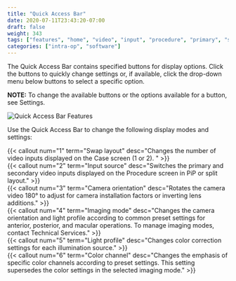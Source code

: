 ```yaml
---
title: "Quick Access Bar"
date: 2020-07-11T23:43:20-07:00
draft: false
weight: 343
tags: ["features", "home", "video", "input", "procedure", "primary", "secondary", "invert", "lens", "orientation", "position", "anterior", "posterior", "macular", "color", "channel", "UI", "interface"]
categories: ["intra-op", "software"]
---
```


The Quick Access Bar contains specified buttons for display options. Click the buttons to quickly change settings or, if available, click the drop-down menu below buttons to select a specific option.

**NOTE:** To change the available buttons or the options available for a button, see Settings.

![Quick Access Bar Features](/images/sw_quick_access_bar.svg)

Use the Quick Access Bar to change the following display modes and settings:  

{{< callout num="1" term="Swap layout" desc="Changes the number of video inputs displayed on the Case screen (1 or 2). " >}}  
{{< callout num="2" term="Input source" desc="Switches the primary and secondary video inputs displayed on the Procedure screen in PiP or split layout." >}}  
{{< callout num="3" term="Camera orientation" desc="Rotates the camera video 180° to adjust for camera installation factors or inverting lens additions." >}}  
{{< callout num="4" term="Imaging mode" desc="Changes the camera orientation and light profile according to common preset settings for anterior, posterior, and macular operations. To manage imaging modes, contact Technical Services." >}}  
{{< callout num="5" term="Light profile" desc="Changes color correction settings for each  illumination source." >}}  
{{< callout num="6" term="Color channel" desc="Changes the emphasis of specific color channels according to preset settings. This setting supersedes the color settings in the selected imaging mode." >}}  

